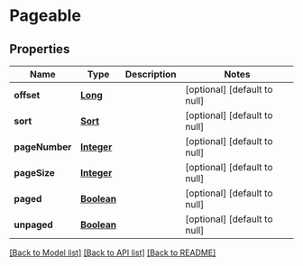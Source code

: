 # Pageable
## Properties

Name | Type | Description | Notes
------------ | ------------- | ------------- | -------------
**offset** | [**Long**](long) |  | [optional] [default to null]
**sort** | [**Sort**](Sort) |  | [optional] [default to null]
**pageNumber** | [**Integer**](integer) |  | [optional] [default to null]
**pageSize** | [**Integer**](integer) |  | [optional] [default to null]
**paged** | [**Boolean**](boolean) |  | [optional] [default to null]
**unpaged** | [**Boolean**](boolean) |  | [optional] [default to null]

[[Back to Model list]](../README#documentation-for-models) [[Back to API list]](../README#documentation-for-api-endpoints) [[Back to README]](../README)

